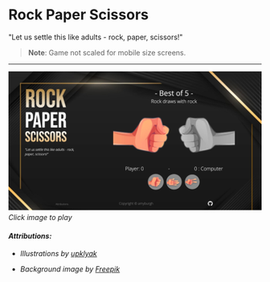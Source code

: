 # Rock Paper Scissors

"Let us settle this like adults - rock, paper, scissors!"

> **Note**: Game not scaled for mobile size screens.

---

 [![Site preview](./images/screenCapture.jpg)](https://amyburgh.github.io/Rock-Paper_Scissors/)
 <em>Click image to play<em>

#### Attributions:
- Illustrations by <a href="https://www.freepik.com/free-vector/rock-paper-scissors-banner_21002766.htm#query=rock%20paper%20scissors&position=2&from_view=keyword">upklyak</a>

- Background image by <a href="https://www.freepik.com/free-vector/gradient-black-backgrounds-with-golden-frames_19852263.htm#query=black%20abstract&position=3&from_view=keyword">Freepik</a>